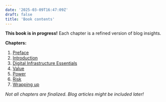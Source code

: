 ```yaml
---
date: '2025-03-09T16:47:09Z'
draft: false
title: 'Book contents'
---
```

**This book is in progress!** Each chapter is a refined version of blog insights.

**Chapters:**
1. [Preface](/book/preface/)
2. [Introduction](/book/intro/)
2. [Digital Infrastructure Essentials](/book/diginfra/)
3. [Value](/book/value/)
4. [Power](/book/power/)
5. [Risk](/book/risk/)
6. [Wrapping up](/book/wrap/)

_Not all chapters are finalized. Blog articles might be included later!_
